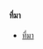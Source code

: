 #### ที่มา
 - [ที่มา](https://chalitajin.wordpress.com/2013/05/24/%E0%B8%88%E0%B8%B3%E0%B8%99%E0%B8%A7%E0%B8%99%E0%B9%80%E0%B8%89%E0%B8%9E%E0%B8%B2%E0%B8%B0%E0%B8%95%E0%B8%B1%E0%B9%89%E0%B8%87%E0%B9%81%E0%B8%95%E0%B9%881-100%E0%B8%A1%E0%B8%B5%E0%B8%81%E0%B8%B5/)
